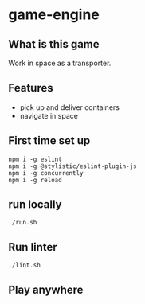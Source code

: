 # game-engine

## What is this game

Work in space as a transporter.

## Features

-   pick up and deliver containers
-   navigate in space

## First time set up

```
npm i -g eslint
npm i -g @stylistic/eslint-plugin-js
npm i -g concurrently
npm i -g reload 
```

## run locally

```
./run.sh
```

## Run linter

```
./lint.sh
```

## Play anywhere

[](https://romskip.netlify.app/)

